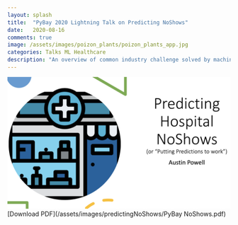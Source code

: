 ```yaml
---
layout: splash
title:  "PyBay 2020 Lightning Talk on Predicting NoShows"
date:   2020-08-16
comments: true
image: /assets/images/poizon_plants/poizon_plants_app.jpg
categories: Talks ML Healthcare
description: "An overview of common industry challenge solved by machine learning"
---
```



![PyBayNoShows](/assets/images/predictingNoShows/PyBayNoShows.png)
[Download PDF](/assets/images/predictingNoShows/PyBay NoShows.pdf)

